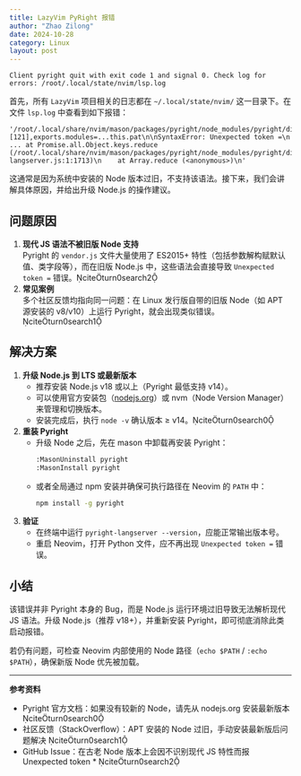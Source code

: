 ```yaml
---
title: LazyVim PyRight 报错
author: "Zhao Zilong"
date: 2024-10-28
category: Linux
layout: post
---
```


```text
Client pyright quit with exit code 1 and signal 0. Check log for errors: /root/.local/state/nvim/lsp.log
```

首先，所有 `LazyVim` 项目相关的日志都在 `~/.local/state/nvim/` 这一目录下。在文件 `lsp.log` 中查看到如下报错：

```log
'/root/.local/share/nvim/mason/packages/pyright/node_modules/pyright/dist/vendor.js:2\nexports.id=121,exports.ids=[121],exports.modules=...this.pat\n\nSyntaxError: Unexpected token =\n ... at Promise.all.Object.keys.reduce (/root/.local/share/nvim/mason/packages/pyright/node_modules/pyright/dist/pyright-langserver.js:1:1713)\n    at Array.reduce (<anonymous>)\n'
```

这通常是因为系统中安装的 Node 版本过旧，不支持该语法。接下来，我们会讲解具体原因，并给出升级 Node.js 的操作建议。

## 问题原因

1. **现代 JS 语法不被旧版 Node 支持**  
   Pyright 的 `vendor.js` 文件大量使用了 ES2015+ 特性（包括参数解构赋默认值、类字段等），而在旧版 Node.js 中，这些语法会直接导致 `Unexpected token =` 错误。citeturn0search2
2. **常见案例**  
   多个社区反馈均指向同一问题：在 Linux 发行版自带的旧版 Node（如 APT 源安装的 v8/v10）上运行 Pyright，就会出现类似错误。citeturn0search1

## 解决方案

1. **升级 Node.js 到 LTS 或最新版本**
   - 推荐安装 Node.js v18 或以上（Pyright 最低支持 v14）。
   - 可以使用官方安装包（[nodejs.org](https://nodejs.org)）或 nvm（Node Version Manager）来管理和切换版本。
   - 安装完成后，执行 `node -v` 确认版本 ≥ v14。citeturn0search0
2. **重装 Pyright**
   - 升级 Node 之后，先在 mason 中卸载再安装 Pyright：
     ```bash
     :MasonUninstall pyright
     :MasonInstall pyright
     ```
   - 或者全局通过 npm 安装并确保可执行路径在 Neovim 的 `PATH` 中：
     ```bash
     npm install -g pyright
     ```
3. **验证**
   - 在终端中运行 `pyright-langserver --version`，应能正常输出版本号。
   - 重启 Neovim，打开 Python 文件，应不再出现 `Unexpected token =` 错误。

## 小结

该错误并非 Pyright 本身的 Bug，而是 Node.js 运行环境过旧导致无法解析现代 JS 语法。升级 Node.js（推荐 v18+），并重新安装 Pyright，即可彻底消除此类启动报错。

若仍有问题，可检查 Neovim 内部使用的 Node 路径（`echo $PATH` / `:echo $PATH`），确保新版 Node 优先被加载。

---

**参考资料**

- Pyright 官方文档：如果没有较新的 Node，请先从 nodejs.org 安装最新版本 citeturn0search0
- 社区反馈（StackOverflow）：APT 安装的 Node 过旧，手动安装最新版后问题解决 citeturn0search1
- GitHub Issue：在古老 Node 版本上会因不识别现代 JS 特性而报 Unexpected token \* citeturn0search2
